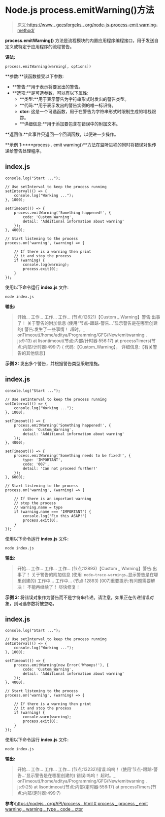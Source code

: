 # Node.js process.emitWarning()方法

> 原文:[https://www . geesforgeks . org/node-js-process-emit warning-method/](https://www.geeksforgeeks.org/node-js-process-emitwarning-method/)

**process.emitWarning()** 方法是流程模块的内置应用程序编程接口，用于发送自定义或特定于应用程序的流程警告。

**语法:**

```
process.emitWarning(warning[, options])
```

**参数:**该函数接受以下参数:

*   **警告:**用于表示将要发出的警告。
*   **选项:**是可选参数，可以有以下属性:
    *   **类型:**用于表示警告为字符串形式时发出的警告类型。
    *   **代码:**用于表示发出的警告实例的唯一标识符。
    *   **ctor:** 这是一个可选函数，用于在警告为字符串形式时限制生成的堆栈跟踪。
    *   **详细信息:**用于添加要包含在错误中的附加文本。

**返回值:**此事件只返回一个回调函数，以便进一步操作。

**示例 1:****process . emit warning()**方法在监听进程的同时将错误对象传递给警告处理程序。

## index.js

```
console.log("Start ...");

// Use setInterval to keep the process running
setInterval(() => {
    console.log("Working ...");
}, 1000);

setTimeout(() => {
    process.emitWarning('Something happened!', {
        code: 'Custom_Warning',
        detail: 'Additional information about warning'
    });
}, 4000);

// Start listening to the process
process.on('warning', (warning) => {

    // If there is a warning then print
    // it and stop the process
    if (warning) {
        console.log(warning);
        process.exit(0);
    }
});
```

使用以下命令运行 **index.js** 文件:

```
node index.js
```

**输出:**

> 开始…
> 工作…
> 工作…
> 工作…
> (节点:12621)【Custom _ Warning】警告:出事了！
> 关于警告的附加信息
> (使用“节点-跟踪-警告...”显示警告是在哪里创建的)
> 警告:发生了一些事情！
> 超时。_ onTimeout(/home/aditya/Programming/GFG/New/emitwarning . js:9:13)
> at lisontimeout(节点:内部/计时器:556:17)
> at processTimers(节点:内部/计时器:499:7) {
> 代码:【Custom_Warning】，
> 详细信息:【有关警告的其他信息】

**示例 2:** 发出多个警告，并根据警告类型采取措施。

## index.js

```
console.log("Start ...");

// Use setInterval to keep the process running
setInterval(() => {
    console.log("Working ...");
}, 1000);

setTimeout(() => {
    process.emitWarning('Something happened!', {
        code: 'Custom_Warning',
        detail: 'Additional information about warning'
    });
}, 4000);

setTimeout(() => {
    process.emitWarning('Something needs to be fixed!', {
        type: 'IMPORTANT',
        code: '007',
        detail: 'Can not proceed further!'
    });
}, 6000);

// Start listening to the process
process.on('warning', (warning) => {

    // If there is an important warning
    // stop the process
    // warning.name = type
    if (warning.name === 'IMPORTANT') {
        console.log('Fix this ASAP!')
        process.exit(0);
    }
});
```

使用以下命令运行 **index.js** 文件:

```
node index.js
```

**输出:**

> 开始…
> 工作…
> 工作…
> 工作…
> (节点:12893)【Custom _ Warning】警告:出事了！
> 关于警告的附加信息
> (使用` node–trace-warnings…`显示警告是在哪里创建的)
> 工作中…
> 工作中…
> (节点:12893) [007]重要提示:有问题需要解决！
> 不能再继续了！
> 尽快修复！

**示例 3:** 将错误对象作为警告而不是字符串传递。请注意，如果正在传递错误对象，则可选参数将被忽略。

## index.js

```
console.log("Start ...");

// Use setInterval to keep the process running
setInterval(() => {
    console.log("Working ...");
}, 1000);

setTimeout(() => {
    process.emitWarning(new Error('Whoops!'), {
        code: 'Custom_Warning',
        detail: 'Additional information about warning'
    });
}, 4000);

// Start listening to the process
process.on('warning', (warning) => {

    // If there is a warning then print
    // it and stop the process
    if (warning) {
        console.warn(warning);
        process.exit(0);
    }
});
```

使用以下命令运行 **index.js** 文件:

```
node index.js
```

**输出:**

> 开始…
> 工作…
> 工作…
> 工作…
> (节点:13232)错误:呜呜！
> (使用‘节点-跟踪-警告…’显示警告是在哪里创建的)
> 错误:呜呜！
> 超时。_ onTimeout(/home/aditya/Programming/GFG/New/emitwarning . js:9:25)
> at lisontimeout(节点:内部/定时器:556:17)
> at processTimers(节点:内部/定时器:499:7)

**参考:**[https://nodejs . org/API/process . html # process _ process _ emit warning _ warning _ type _ code _ ctor](https://nodejs.org/api/process.html#process_process_emitwarning_warning_type_code_ctor)